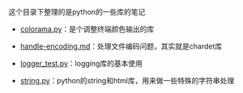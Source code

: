 这个目录下整理的是python的一些库的笔记

- [colorama.py](colorama.py)：是个调整终端颜色输出的库

- [handle-encoding.md](handle-encoding.md)：处理文件编码问题，其实就是chardet库

- [logger_test.py](logger_test.py)：logging库的基本使用

- [string.py](string.py)：python的string和html库，用来做一些特殊的字符串处理


